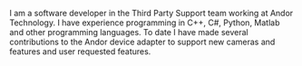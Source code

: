 I am a software developer in the Third Party Support team working at Andor Technology.  I have experience programming in C++, C#, Python, Matlab and other programming languages.  To date I have made several contributions to the Andor device adapter to support new cameras and features and user requested features.
